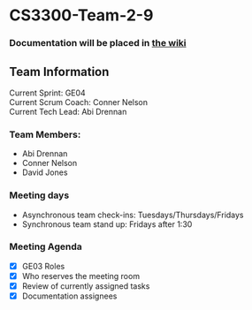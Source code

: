 # CS3300-Team-2-9
### **Documentation will be placed in [the wiki](https://github.com/wycre/CS3300-Team-2-9/wiki)**

## Team Information
Current Sprint: GE04 <br>
Current Scrum Coach: Conner Nelson <br>
Current Tech Lead: Abi Drennan <br>

### Team Members:
- Abi Drennan
- Conner Nelson
- David Jones

### Meeting days
- Asynchronous team check-ins: Tuesdays/Thursdays/Fridays
- Synchronous team stand up: Fridays after 1:30

### Meeting Agenda
- [X] GE03 Roles
- [X] Who reserves the meeting room
- [X] Review of currently assigned tasks
- [X] Documentation assignees
